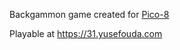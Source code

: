 Backgammon game created for [Pico-8](https://www.lexaloffle.com/pico-8.php)

Playable at https://31.yusefouda.com
